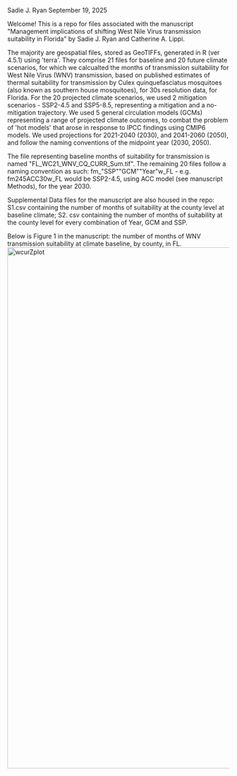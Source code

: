 Sadie J. Ryan
September 19, 2025

Welcome! This is a repo for files associated with the manuscript "Management implications of shifting West Nile Virus transmission suitability in Florida" by Sadie J. Ryan and Catherine A. Lippi. 

The majority are geospatial files, stored as GeoTIFFs, generated in R (ver 4.5.1) using 'terra'. They comprise 21 files for baseline and 20 future climate scenarios, for which we calcualted the months of transmission suitability for West Nile Virus (WNV) transmission, based on published estimates of thermal suitability for transmission by Culex quinquefasciatus mosquitoes (also known as southern house mosquitoes), for 30s resolution data, for Florida. For the 20 projected climate scenarios, we used 2 mitigation scenarios - SSP2-4.5 and SSP5-8.5, representing a mitigation and a no-mitigation trajectory. We used 5 general circulation models (GCMs) representing a range of projected climate outcomes, to combat the problem of 'hot models' that arose in response to IPCC findings using CMIP6 models. We used projections for 2021-2040 (2030), and 2041-2060 (2050), and follow the naming conventions of the midpoint year (2030, 2050).  

The file representing baseline months of suitability for transmission is named "FL_WC21_WNV_CQ_CURR_Sum.tif". The remaining 20 files follow a naming convention as such: fm_"SSP""GCM""Year"w_FL - e.g. fm245ACC30w_FL would be SSP2-4.5, using ACC model (see manuscript Methods), for the year 2030. 

Supplemental Data files for the manuscript are also housed in the repo: S1.csv containing the number of months of suitability at the county level at baseline climate; S2. csv containing the number of months of suitability at the county level for every combination of Year, GCM and SSP. 


Below is Figure 1 in the manuscript: the number of months of WNV transmission suitability at climate baseline, by county, in FL. 
<img width="1818" height="1181" alt="wcurZplot" src="https://github.com/user-attachments/assets/edd6485a-b4f4-4da5-bdca-01aae48a9c66" />
